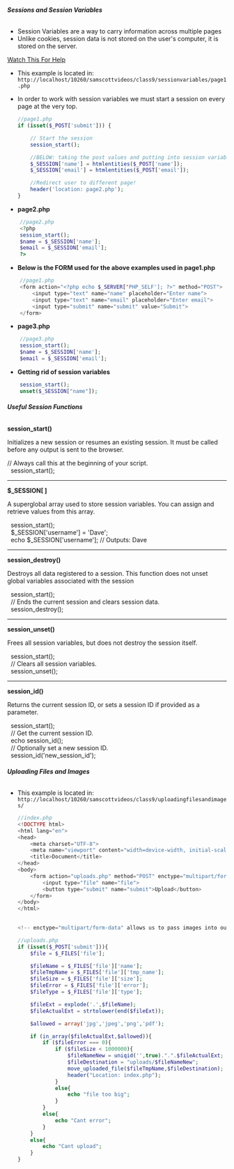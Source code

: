 ###### **Sessions and Session Variables**
- Session Variables are a way to carry information across multiple pages
- Unlike cookies, session data is not stored on the user's computer, it is stored on the server.

[Watch This For Help](https://www.youtube.com/embed/W4rSS4-LdIE)
- This example is located in: `http://localhost/10260/samscottvideos/class9/sessionvariables/page1.php`

- In order to work with session variables we must start a session on every page at the very top.
	```php
	//page1.php
	if (isset($_POST['submit'])) {
	
	    // Start the session
	    session_start();
	
	    //BELOW: taking the post values and putting into session variables
	    $_SESSION['name'] = htmlentities($_POST['name']);
	    $_SESSION['email'] = htmlentities($_POST['email']);
	
	    //Redirect user to different page!
	    header('location: page2.php');
	}
	```

- **page2.php**
```php
	//page2.php
	<?php
	session_start();
	$name = $_SESSION['name'];
	$email = $_SESSION['email'];
	?>
```

- **Below is the FORM used for the above examples used in page1.php**
```php
	//page1.php
    <form action="<?php echo $_SERVER['PHP_SELF']; ?>" method="POST">
        <input type="text" name="name" placeholder="Enter name">
        <input type="text" name="email" placeholder="Enter email">
        <input type="submit" name="submit" value="Submit">
    </form>
```

- **page3.php**
```php
	//page3.php
	session_start();
	$name = $_SESSION['name'];
	$email = $_SESSION['email'];
```

- **Getting rid of session variables**
```php
	session_start();
    unset($_SESSION["name"]);
```

###### **Useful Session Functions**
**session_start()**

Initializes a new session or resumes an existing session. It must be called before any output is sent to the browser.

// Always call this at the beginning of your script.  
  session_start();

---

**$_SESSION[ ]**

A superglobal array used to store session variables. You can assign and retrieve values from this array.

  session_start();  
  $_SESSION['username'] = 'Dave';  
  echo $_SESSION['username']; // Outputs: Dave

---

**session_destroy()**

Destroys all data registered to a session. This function does not unset global variables associated with the session

  session_start();  
  // Ends the current session and clears session data.  
  session_destroy();

---

**session_unset()**

Frees all session variables, but does not destroy the session itself.

  session_start();  
  // Clears all session variables.  
  session_unset();

---

**session_id()**

Returns the current session ID, or sets a session ID if provided as a parameter.

  session_start();  
  // Get the current session ID.  
  echo session_id();  
  // Optionally set a new session ID.  
  session_id('new_session_id');

###### **Uploading Files and Images**
- This example is located in: `http://localhost/10260/samscottvideos/class9/uploadingfilesandimages/`

	```php
	//index.php
	<!DOCTYPE html>
	<html lang="en">
	<head>
	    <meta charset="UTF-8">
	    <meta name="viewport" content="width=device-width, initial-scale=1.0">
	    <title>Document</title>
	</head>
	<body>
	    <form action="uploads.php" method="POST" enctype="multipart/form-data">
	        <input type="file" name="file">
	        <button type="submit" name="submit">Upload</button>
	    </form>
	</body>
	</html>
	
	  
	<!-- enctype="multipart/form-data" allows us to pass images into our form. Something to do with encoding idk-->
	
	```

	```php
	//uploads.php
	if (isset($_POST['submit'])){
	    $file = $_FILES['file'];
	
	    $fileName = $_FILES['file']['name'];
	    $fileTmpName = $_FILES['file']['tmp_name'];
	    $fileSize = $_FILES['file']['size'];
	    $fileError = $_FILES['file']['error'];
	    $fileType = $_FILES['file']['type'];
	
	    $fileExt = explode('.',$fileName);
	    $fileActualExt = strtolower(end($fileExt));
	
	    $allowed = array('jpg','jpeg','png','pdf');
	
	    if (in_array($fileActualExt,$allowed)){
	        if ($fileError === 0){
	            if ($fileSize < 1000000){
	                $fileNameNew = uniqid('',true).".".$fileActualExt;
	                $fileDestination = "uploads/$fileNameNew";
	                move_uploaded_file($fileTmpName,$fileDestination);
	                header("Location: index.php");
	            }
	            else{
	                echo "file too big";
	            }
	        }
	        else{
	            echo "Cant error";
	        }
	    }
	    else{
	        echo "Cant upload";
	    }
	}
	```



